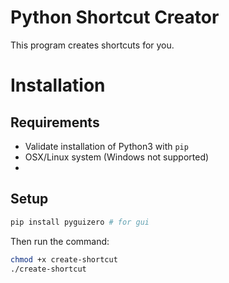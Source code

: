 # Python Shortcut Creator

This program creates shortcuts for you.

# Installation
## Requirements
- Validate installation of Python3 with `pip`
- OSX/Linux system (Windows not supported)
- 
## Setup
```sh
pip install pyguizero # for gui 
```
Then run the command:

```sh
chmod +x create-shortcut
./create-shortcut
```
